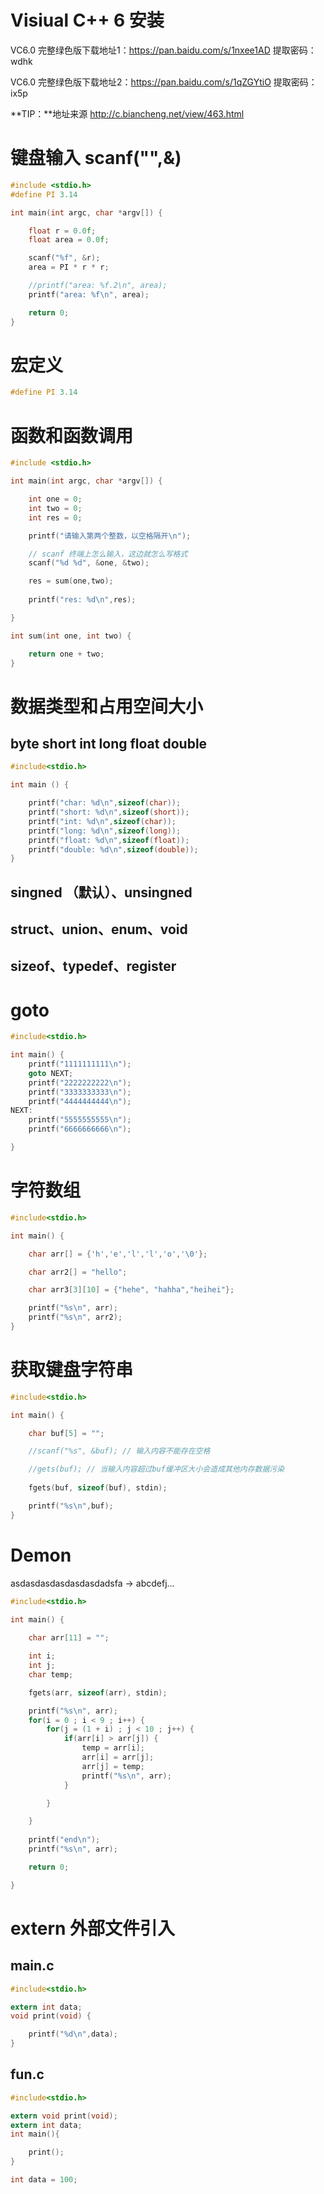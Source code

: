 # Visiual C++ 6 安装

VC6.0 完整绿色版下载地址1：https://pan.baidu.com/s/1nxee1AD 提取密码：wdhk

VC6.0 完整绿色版下载地址2：https://pan.baidu.com/s/1qZGYtiO 提取密码：ix5p

**TIP：**地址来源 http://c.biancheng.net/view/463.html

# 键盘输入 scanf("",&)

```c
#include <stdio.h>
#define PI 3.14

int main(int argc, char *argv[]) {

	float r = 0.0f;
	float area = 0.0f;

	scanf("%f", &r);
	area = PI * r * r;

    //printf("area: %f.2\n", area);
	printf("area: %f\n", area);

	return 0;
}
```

# 宏定义

```c
#define PI 3.14
```

# 函数和函数调用

```c
#include <stdio.h>

int main(int argc, char *argv[]) {

	int one = 0;
	int two = 0;
	int res = 0;

	printf("请输入第两个整数，以空格隔开\n");

    // scanf 终端上怎么输入，这边就怎么写格式
	scanf("%d %d", &one, &two);

	res = sum(one,two);
	
	printf("res: %d\n",res);

}

int sum(int one, int two) {

	return one + two;
}
```

# 数据类型和占用空间大小

## byte short int long float double

```c
#include<stdio.h>

int main () {

	printf("char: %d\n",sizeof(char));
	printf("short: %d\n",sizeof(short));
	printf("int: %d\n",sizeof(char));
	printf("long: %d\n",sizeof(long));
	printf("float: %d\n",sizeof(float));
	printf("double: %d\n",sizeof(double));
}
```

## singned （默认）、unsingned

## struct、union、enum、void

## sizeof、typedef、register

# goto

```c
#include<stdio.h>

int main() {
	printf("1111111111\n");
	goto NEXT;
	printf("2222222222\n");
	printf("3333333333\n");
	printf("4444444444\n");
NEXT:
	printf("5555555555\n");
	printf("6666666666\n");

}
```

# 字符数组

```c
#include<stdio.h>

int main() {

	char arr[] = {'h','e','l','l','o','\0'};

	char arr2[] = "hello";

	char arr3[3][10] = {"hehe", "hahha","heihei"};

	printf("%s\n", arr);
	printf("%s\n", arr2);	
}
```

# 获取键盘字符串

```c
#include<stdio.h>

int main() {

	char buf[5] = "";

	//scanf("%s", &buf); // 输入内容不能存在空格

	//gets(buf); // 当输入内容超过buf缓冲区大小会造成其他内存数据污染
	
	fgets(buf, sizeof(buf), stdin);

	printf("%s\n",buf);
}
```

# Demon 

asdasdasdasdasdasdadsfa -> abcdefj...

```c
#include<stdio.h>

int main() {
	
	char arr[11] = "";

	int i;
	int j;
	char temp;

	fgets(arr, sizeof(arr), stdin);

	printf("%s\n", arr);
	for(i = 0 ; i < 9 ; i++) {
		for(j = (1 + i) ; j < 10 ; j++) {
			if(arr[i] > arr[j]) {
				temp = arr[i];
				arr[i] = arr[j];
				arr[j] = temp;
				printf("%s\n", arr);
			}

		}

	}
	
	printf("end\n");
	printf("%s\n", arr);

	return 0;

}
```

# extern 外部文件引入

## main.c

```c
#include<stdio.h>

extern int data;
void print(void) {

	printf("%d\n",data);
}
```

## fun.c

```c
#include<stdio.h>

extern void print(void);
extern int data;
int main(){

	print();
}

int data = 100;
```

